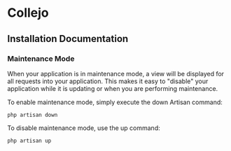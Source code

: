 # Collejo 
## Installation Documentation
### Maintenance Mode

When your application is in maintenance mode, a view will be displayed for all requests into your application. This makes it easy to "disable" your application while it is updating or when you are performing maintenance. 

To enable maintenance mode, simply execute the down Artisan command:

```php artisan down```

To disable maintenance mode, use the up command:

```php artisan up```
